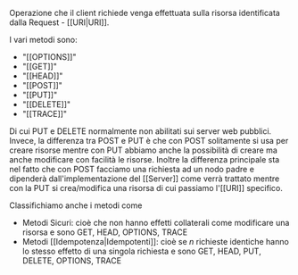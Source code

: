 Operazione che il client richiede venga effettuata sulla risorsa identificata dalla Request - [[URI|URI]].

I vari metodi sono:
- "[[OPTIONS]]"
- "[[GET]]"
- "[[HEAD]]"
- "[[POST]]"
- "[[PUT]]"
- "[[DELETE]]"
- "[[TRACE]]"

Di cui PUT e DELETE normalmente non abilitati sui server web pubblici.
Invece, la differenza tra POST e PUT è che con POST solitamente si usa per creare risorse mentre con PUT abbiamo anche la possibilità di creare ma anche modificare con facilità le risorse. Inoltre la differenza principale sta nel fatto che con POST facciamo una richiesta ad un nodo padre e dipenderà dall'implementazione del [[Server]] come verrà trattato mentre con la PUT si crea/modifica una risorsa di cui passiamo l'[[URI]] specifico.

Classifichiamo anche i metodi come
- Metodi Sicuri: cioè che non hanno effetti collaterali come modificare una risorsa e sono GET, HEAD, OPTIONS, TRACE
- Metodi [[Idempotenza|Idempotenti]]: cioè se $n$ richieste identiche hanno lo stesso effetto di una singola richiesta e sono GET, HEAD, PUT, DELETE, OPTIONS, TRACE